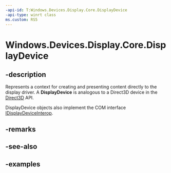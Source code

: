 ```yaml
---
-api-id: T:Windows.Devices.Display.Core.DisplayDevice
-api-type: winrt class
ms.custom: RS5
---
```


<!-- Class syntax.
public class DisplayDevice 
-->

# Windows.Devices.Display.Core.DisplayDevice

## -description
Represents a context for creating and presenting content directly to the display driver. A **DisplayDevice** is analogous to a Direct3D device in the [Direct3D](/windows/win32/direct3d) API.

DisplayDevice objects also implement the COM interface [IDisplayDeviceInterop](/windows/win32/api/windows.devices.display.core.interop/nn-windows-devices-display-core-interop-idisplaydeviceinterop).

## -remarks

## -see-also

## -examples
